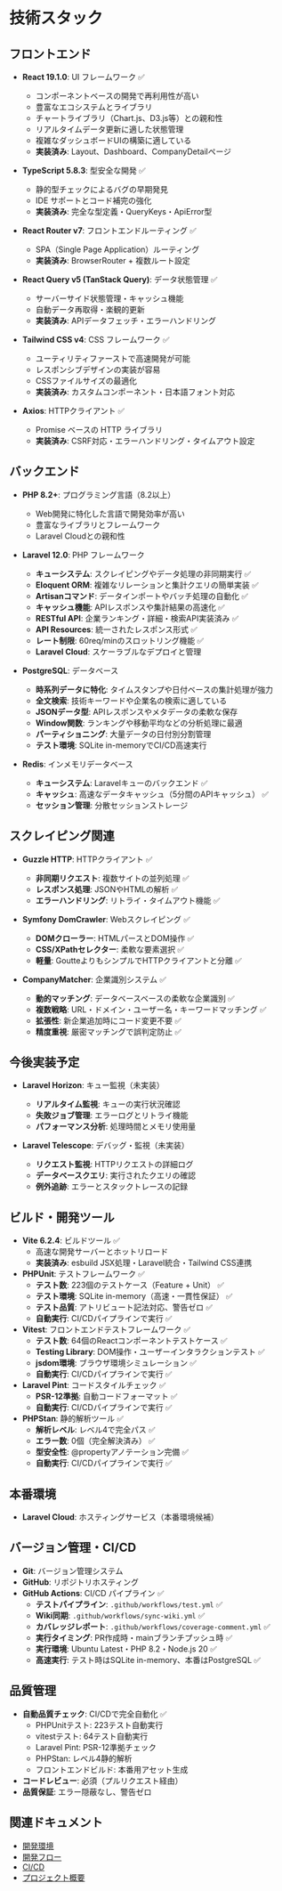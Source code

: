 # 技術スタック

## フロントエンド

- **React 19.1.0**: UI フレームワーク ✅
  - コンポーネントベースの開発で再利用性が高い
  - 豊富なエコシステムとライブラリ
  - チャートライブラリ（Chart.js、D3.js等）との親和性
  - リアルタイムデータ更新に適した状態管理
  - 複雑なダッシュボードUIの構築に適している
  - **実装済み**: Layout、Dashboard、CompanyDetailページ

- **TypeScript 5.8.3**: 型安全な開発 ✅
  - 静的型チェックによるバグの早期発見
  - IDE サポートとコード補完の強化
  - **実装済み**: 完全な型定義・QueryKeys・ApiError型

- **React Router v7**: フロントエンドルーティング ✅
  - SPA（Single Page Application）ルーティング
  - **実装済み**: BrowserRouter + 複数ルート設定

- **React Query v5 (TanStack Query)**: データ状態管理 ✅
  - サーバーサイド状態管理・キャッシュ機能
  - 自動データ再取得・楽観的更新
  - **実装済み**: APIデータフェッチ・エラーハンドリング

- **Tailwind CSS v4**: CSS フレームワーク ✅
  - ユーティリティファーストで高速開発が可能
  - レスポンシブデザインの実装が容易
  - CSSファイルサイズの最適化
  - **実装済み**: カスタムコンポーネント・日本語フォント対応

- **Axios**: HTTPクライアント ✅
  - Promise ベースの HTTP ライブラリ
  - **実装済み**: CSRF対応・エラーハンドリング・タイムアウト設定

## バックエンド

- **PHP 8.2+**: プログラミング言語（8.2以上）
  - Web開発に特化した言語で開発効率が高い
  - 豊富なライブラリとフレームワーク
  - Laravel Cloudとの親和性

- **Laravel 12.0**: PHP フレームワーク
  - **キューシステム**: スクレイピングやデータ処理の非同期実行 ✅
  - **Eloquent ORM**: 複雑なリレーションと集計クエリの簡単実装 ✅
  - **Artisanコマンド**: データインポートやバッチ処理の自動化 ✅
  - **キャッシュ機能**: APIレスポンスや集計結果の高速化 ✅
  - **RESTful API**: 企業ランキング・詳細・検索API実装済み ✅
  - **API Resources**: 統一されたレスポンス形式 ✅
  - **レート制限**: 60req/minのスロットリング機能 ✅
  - **Laravel Cloud**: スケーラブルなデプロイと管理

- **PostgreSQL**: データベース
  - **時系列データに特化**: タイムスタンプや日付ベースの集計処理が強力
  - **全文検索**: 技術キーワードや企業名の検索に適している
  - **JSONデータ型**: APIレスポンスやメタデータの柔軟な保存
  - **Window関数**: ランキングや移動平均などの分析処理に最適
  - **パーティショニング**: 大量データの日付別分割管理
  - **テスト環境**: SQLite in-memoryでCI/CD高速実行

- **Redis**: インメモリデータベース
  - **キューシステム**: Laravelキューのバックエンド ✅
  - **キャッシュ**: 高速なデータキャッシュ（5分間のAPIキャッシュ） ✅
  - **セッション管理**: 分散セッションストレージ

## スクレイピング関連

- **Guzzle HTTP**: HTTPクライアント ✅
  - **非同期リクエスト**: 複数サイトの並列処理 ✅
  - **レスポンス処理**: JSONやHTMLの解析 ✅
  - **エラーハンドリング**: リトライ・タイムアウト機能 ✅

- **Symfony DomCrawler**: Webスクレイピング ✅
  - **DOMクローラー**: HTMLパースとDOM操作 ✅
  - **CSS/XPathセレクター**: 柔軟な要素選択 ✅
  - **軽量**: GoutteよりもシンプルでHTTPクライアントと分離 ✅

- **CompanyMatcher**: 企業識別システム ✅
  - **動的マッチング**: データベースベースの柔軟な企業識別 ✅
  - **複数戦略**: URL・ドメイン・ユーザー名・キーワードマッチング ✅
  - **拡張性**: 新企業追加時にコード変更不要 ✅
  - **精度重視**: 厳密マッチングで誤判定防止 ✅

## 今後実装予定

- **Laravel Horizon**: キュー監視（未実装）
  - **リアルタイム監視**: キューの実行状況確認
  - **失敗ジョブ管理**: エラーログとリトライ機能
  - **パフォーマンス分析**: 処理時間とメモリ使用量

- **Laravel Telescope**: デバッグ・監視（未実装）
  - **リクエスト監視**: HTTPリクエストの詳細ログ
  - **データベースクエリ**: 実行されたクエリの確認
  - **例外追跡**: エラーとスタックトレースの記録

## ビルド・開発ツール

- **Vite 6.2.4**: ビルドツール ✅
  - 高速な開発サーバーとホットリロード
  - **実装済み**: esbuild JSX処理・Laravel統合・Tailwind CSS連携
- **PHPUnit**: テストフレームワーク ✅
  - **テスト数**: 223個のテストケース（Feature + Unit） ✅
  - **テスト環境**: SQLite in-memory（高速・一貫性保証） ✅
  - **テスト品質**: アトリビュート記法対応、警告ゼロ ✅
  - **自動実行**: CI/CDパイプラインで実行 ✅
- **Vitest**: フロントエンドテストフレームワーク ✅
  - **テスト数**: 64個のReactコンポーネントテストケース ✅
  - **Testing Library**: DOM操作・ユーザーインタラクションテスト ✅
  - **jsdom環境**: ブラウザ環境シミュレーション ✅
  - **自動実行**: CI/CDパイプラインで実行 ✅
- **Laravel Pint**: コードスタイルチェック ✅
  - **PSR-12準拠**: 自動コードフォーマット ✅
  - **自動実行**: CI/CDパイプラインで実行 ✅
- **PHPStan**: 静的解析ツール ✅
  - **解析レベル**: レベル4で完全パス ✅
  - **エラー数**: 0個（完全解決済み） ✅
  - **型安全性**: @propertyアノテーション完備 ✅
  - **自動実行**: CI/CDパイプラインで実行 ✅

## 本番環境

- **Laravel Cloud**: ホスティングサービス（本番環境候補）

## バージョン管理・CI/CD

- **Git**: バージョン管理システム
- **GitHub**: リポジトリホスティング
- **GitHub Actions**: CI/CD パイプライン ✅
  - **テストパイプライン**: `.github/workflows/test.yml` ✅
  - **Wiki同期**: `.github/workflows/sync-wiki.yml` ✅
  - **カバレッジレポート**: `.github/workflows/coverage-comment.yml` ✅
  - **実行タイミング**: PR作成時・mainブランチプッシュ時 ✅
  - **実行環境**: Ubuntu Latest・PHP 8.2・Node.js 20 ✅
  - **高速実行**: テスト時はSQLite in-memory、本番はPostgreSQL ✅

## 品質管理

- **自動品質チェック**: CI/CDで完全自動化 ✅
  - PHPUnitテスト: 223テスト自動実行
  - vitestテスト: 64テスト自動実行
  - Laravel Pint: PSR-12準拠チェック
  - PHPStan: レベル4静的解析
  - フロントエンドビルド: 本番用アセット生成
- **コードレビュー**: 必須（プルリクエスト経由）
- **品質保証**: エラー隠蔽なし、警告ゼロ

## 関連ドキュメント

- [開発環境](開発環境)
- [開発フロー](開発フロー)
- [CI/CD](CI-CD)
- [プロジェクト概要](プロジェクト概要)